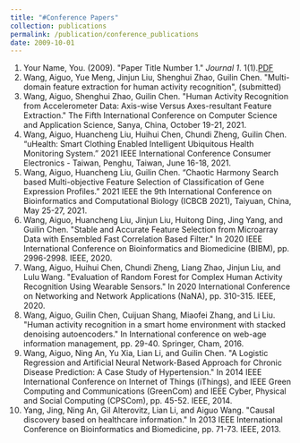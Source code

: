 ```yaml
---
title: "#Conference Papers"
collection: publications
permalink: /publication/conference_publications
date: 2009-10-01
---
```


1. Your Name, You. (2009). "Paper Title Number 1." <i>Journal 1</i>. 1(1).[PDF](http://academicpages.github.io/files/paper1.pdf)  
2. Wang, Aiguo, Yue Meng, Jinjun Liu, Shenghui Zhao, Guilin Chen. "Multi-domain feature extraction for human activity recognition", (submitted)
3. Wang, Aiguo, Shenghui Zhao, Guilin Chen. "Human Activity Recognition from Accelerometer Data: Axis-wise Versus Axes-resultant Feature Extraction." The Fifth International Conference on Computer Science and Application Science, Sanya, China, October 19-21, 2021. 
4. Wang, Aiguo, Huancheng Liu, Huihui Chen, Chundi Zheng, Guilin Chen. “uHealth: Smart Clothing Enabled Intelligent Ubiquitous Health Monitoring System.” 2021 IEEE International Conference Consumer Electronics - Taiwan, Penghu, Taiwan, June 16-18, 2021.
6. Wang, Aiguo, Huancheng Liu, Guilin Chen. “Chaotic Harmony Search based Multi-objective Feature Selection of Classification of Gene Expression Profiles.” 2021 IEEE the 9th International Conference on Bioinformatics and Computational Biology (ICBCB 2021), Taiyuan, China, May 25-27, 2021.
7. Wang, Aiguo, Huancheng Liu, Jinjun Liu, Huitong Ding, Jing Yang, and Guilin Chen. "Stable and Accurate Feature Selection from Microarray Data with Ensembled Fast Correlation Based Filter." In 2020 IEEE International Conference on Bioinformatics and Biomedicine (BIBM), pp. 2996-2998. IEEE, 2020. 
8. Wang, Aiguo, Huihui Chen, Chundi Zheng, Liang Zhao, Jinjun Liu, and Lulu Wang. "Evaluation of Random Forest for Complex Human Activity Recognition Using Wearable Sensors." In 2020 International Conference on Networking and Network Applications (NaNA), pp. 310-315. IEEE, 2020. 
9. Wang, Aiguo, Guilin Chen, Cuijuan Shang, Miaofei Zhang, and Li Liu. "Human activity recognition in a smart home environment with stacked denoising autoencoders." In International conference on web-age information management, pp. 29-40. Springer, Cham, 2016. 
10. Wang, Aiguo, Ning An, Yu Xia, Lian Li, and Guilin Chen. "A Logistic Regression and Artificial Neural Network-Based Approach for Chronic Disease Prediction: A Case Study of Hypertension." In 2014 IEEE International Conference on Internet of Things (iThings), and IEEE Green Computing and Communications (GreenCom) and IEEE Cyber, Physical and Social Computing (CPSCom), pp. 45-52. IEEE, 2014. 
11. Yang, Jing, Ning An, Gil Alterovitz, Lian Li, and Aiguo Wang. "Causal discovery based on healthcare information." In 2013 IEEE International Conference on Bioinformatics and Biomedicine, pp. 71-73. IEEE, 2013. 

